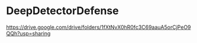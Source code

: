 # DeepDetectorDefense
https://drive.google.com/drive/folders/1fXtNvX0hR0fc3C69aauA5orCjPeO9QQh?usp=sharing
